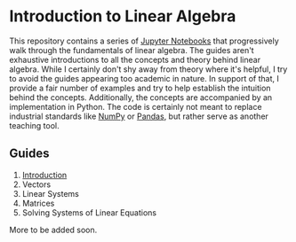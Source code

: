# Introduction to Linear Algebra

This repository contains a series of [Jupyter Notebooks](https://jupyter.org/) that progressively walk through the fundamentals of linear algebra. The guides aren't exhaustive introductions to all the concepts and theory behind linear algebra. While I certainly don't shy away from theory where it's helpful, I try to avoid the guides appearing too academic in nature. In support of that, I provide a fair number of examples and try to help establish the intuition behind the concepts. Additionally, the concepts are accompanied by an implementation in Python. The code is certainly not meant to replace industrial standards like [NumPy](http://www.numpy.org/) or [Pandas](https://pandas.pydata.org/), but rather serve as another teaching tool.

## Guides

1. [Introduction](Introduction.ipynb)
2. Vectors
3. Linear Systems
4. Matrices
5. Solving Systems of Linear Equations

More to be added soon.
